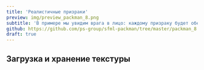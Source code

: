 ```yaml
---
title: 'Реалистичные призраки'
preview: img/preview_packman_8.png
subtitle: 'В примере мы увидим врага в лицо: каждому призраку будет обеспечено собственное изображение, с анимацией, указывающей направление движения'
github: https://github.com/ps-group/sfml-packman/tree/master/packman_8
draft: true
---
```


## Загрузка и хранение текстуры
